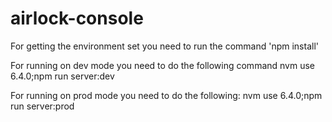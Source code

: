 # airlock-console
For getting the environment set you need to run the command 
    'npm install'

For running on dev mode you need to do the following command
nvm use 6.4.0;npm run server:dev
  
For running on prod mode you need to do the following:
nvm use 6.4.0;npm run server:prod

